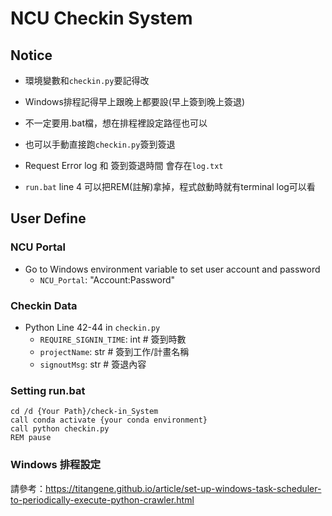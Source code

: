 # NCU Checkin System

## Notice

* 環境變數和`checkin.py`要記得改

* Windows排程記得早上跟晚上都要設(早上簽到晚上簽退)

* 不一定要用.bat檔，想在排程裡設定路徑也可以

* 也可以手動直接跑`checkin.py`簽到簽退

* Request Error log 和 簽到簽退時間 會存在`log.txt`

* `run.bat` line 4 可以把REM(註解)拿掉，程式啟動時就有terminal log可以看

## User Define

### NCU Portal

* Go to Windows environment variable to set user account and password
    * `NCU_Portal`: "Account:Password"

### Checkin Data

* Python Line 42-44 in `checkin.py`
    * `REQUIRE_SIGNIN_TIME`: int # 簽到時數
    * `projectName`: str # 簽到工作/計畫名稱
    * `signoutMsg`: str # 簽退內容

### Setting run.bat
```bash=
cd /d {Your Path}/check-in_System
call conda activate {your conda environment}
call python checkin.py
REM pause
```

### Windows 排程設定
請參考：https://titangene.github.io/article/set-up-windows-task-scheduler-to-periodically-execute-python-crawler.html